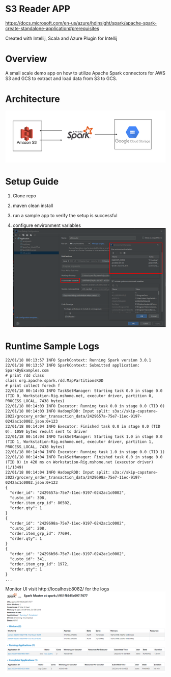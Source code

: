 # S3 Reader APP

https://docs.microsoft.com/en-us/azure/hdinsight/spark/apache-spark-create-standalone-application#prerequisites

Created with Intellij, Scala and Azure Plugin for Intellij

# Overview

A small scale demo app on how to utilize Apache Spark connectors for AWS S3 and GCS to extract and load data from S3 
to GCS.

# Architecture
![img_2.png](img_2.PNG)

# Setup Guide
1. Clone repo

2. maven clean install

3. run a sample app to verify the setup is successful 

4. configure environment variables
![img_1.png](img_1.png)

# Runtime Sample Logs
```
22/01/18 00:13:57 INFO SparkContext: Running Spark version 3.0.1
22/01/18 00:13:57 INFO SparkContext: Submitted application: SparkByExamples.com
# print rdd class
class org.apache.spark.rdd.MapPartitionsRDD
# print collect forech f
22/01/18 00:14:03 INFO TaskSetManager: Starting task 0.0 in stage 0.0 (TID 0, Workstation-Rig.mshome.net, executor driver, partition 0, PROCESS_LOCAL, 7438 bytes)
22/01/18 00:14:03 INFO Executor: Running task 0.0 in stage 0.0 (TID 0)
22/01/18 00:14:03 INFO HadoopRDD: Input split: s3a://skip-capstone-2022/grocery_order_transaction_data/2429657a-75e7-11ec-9197-0242ac1c0002.json:0+123
22/01/18 00:14:04 INFO Executor: Finished task 0.0 in stage 0.0 (TID 0). 1059 bytes result sent to driver
22/01/18 00:14:04 INFO TaskSetManager: Starting task 1.0 in stage 0.0 (TID 1, Workstation-Rig.mshome.net, executor driver, partition 1, PROCESS_LOCAL, 7438 bytes)
22/01/18 00:14:04 INFO Executor: Running task 1.0 in stage 0.0 (TID 1)
22/01/18 00:14:04 INFO TaskSetManager: Finished task 0.0 in stage 0.0 (TID 0) in 420 ms on Workstation-Rig.mshome.net (executor driver) (1/1349)
22/01/18 00:14:04 INFO HadoopRDD: Input split: s3a://skip-capstone-2022/grocery_order_transaction_data/2429698a-75e7-11ec-9197-0242ac1c0002.json:0+123
{
  "order_id": "2429657a-75e7-11ec-9197-0242ac1c0002",
  "custo_id": 398,
  "order.item_grp_id": 86502,
  "order.qty": 1
}
{
  "order_id": "2429698a-75e7-11ec-9197-0242ac1c0002",
  "custo_id": 208,
  "order.item_grp_id": 77694,
  "order.qty": 1
}
{
  "order_id": "24296b56-75e7-11ec-9197-0242ac1c0002",
  "custo_id": 341,
  "order.item_grp_id": 1972,
  "order.qty": 1
}
...
```


Monitor UI
visit http://localhost:8082/ for the logs
![img.png](img.png)


